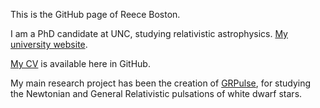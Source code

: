 This is the GitHub page of Reece Boston.

I am a PhD candidate at UNC, studying relativistic astrophysics.  [My university website](https://reeceboston.web.unc.edu).

[My CV](https://github.com/rboston628/rboston628/blob/master/BostonReeceCV2020.pdf) is available here in GitHub.

My main research project has been the creation of [GRPulse](https://github.com/rboston628/GRPulse), for studying the Newtonian and General Relativistic pulsations of white dwarf stars.
